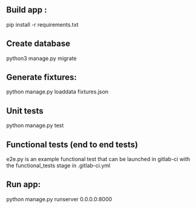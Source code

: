 ## Build app :
pip install -r requirements.txt

## Create database
python3 manage.py migrate

## Generate fixtures:
python manage.py loaddata fixtures.json

## Unit tests
python manage.py test

## Functional tests (end to end tests)
e2e.py is an example functional test that can be launched in gitlab-ci with the functional_tests stage in .gitlab-ci.yml

## Run app:
python manage.py runserver 0.0.0.0:8000


